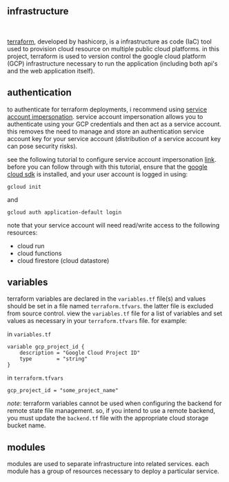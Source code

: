 ## infrastructure
<br/>

[terraform](https://www.terraform.io/), developed by hashicorp, is a infrastructure as code (IaC) tool used to provision cloud resource on multiple public cloud platforms. in this project, terraform is used to version control the google cloud platform (GCP) infrastructure necessary to run the application (including both api's and the web application itself).

## authentication

to authenticate for terraform deployments, i recommend using [service account impersonation](https://cloud.google.com/docs/authentication/use-service-account-impersonation). service account impersonation allows you to authenticate using your GCP credentials and then act as a service account. this removes the need to manage and store an authentication service account key for your service account (distribution of a service account key can pose security risks).

see the following tutorial to configure service account impersonation [link](https://cloud.google.com/blog/topics/developers-practitioners/using-google-cloud-service-account-impersonation-your-terraform-code). before you can follow through with this tutorial, ensure that the [google cloud sdk](https://cloud.google.com/sdk/docs/install) is installed, and your user account is logged in using:

```
gcloud init
```

and

```
gcloud auth application-default login
```


note that your service account will need read/write access to the following resources:
* cloud run
* cloud functions
* cloud firestore (cloud datastore)


## variables

terraform variables are declared in the `variables.tf` file(s) and values should be set in a file named `terraform.tfvars`. the latter file is excluded from source control. view the `variables.tf` file for a list of variables and set values as necessary in your `terraform.tfvars` file. for example:

in `variables.tf`
```
variable gcp_project_id {
    description = "Google Cloud Project ID"
    type        = "string"
}
```

in `terraform.tfvars`
```
gcp_project_id = "some_project_name"
```

_note_: terraform variables cannot be used when configuring the backend for remote state file management. so, if you intend to use a remote backend, you must update the `backend.tf` file with the appropriate cloud storage bucket name.

## modules

modules are used to separate infrastructure into related services. each module has a group of resources necessary to deploy a particular service.
